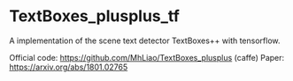 # TextBoxes_plusplus_tf
A implementation of the scene text detector TextBoxes++ with tensorflow. 

Official code: https://github.com/MhLiao/TextBoxes_plusplus (caffe) 
Paper: https://arxiv.org/abs/1801.02765
